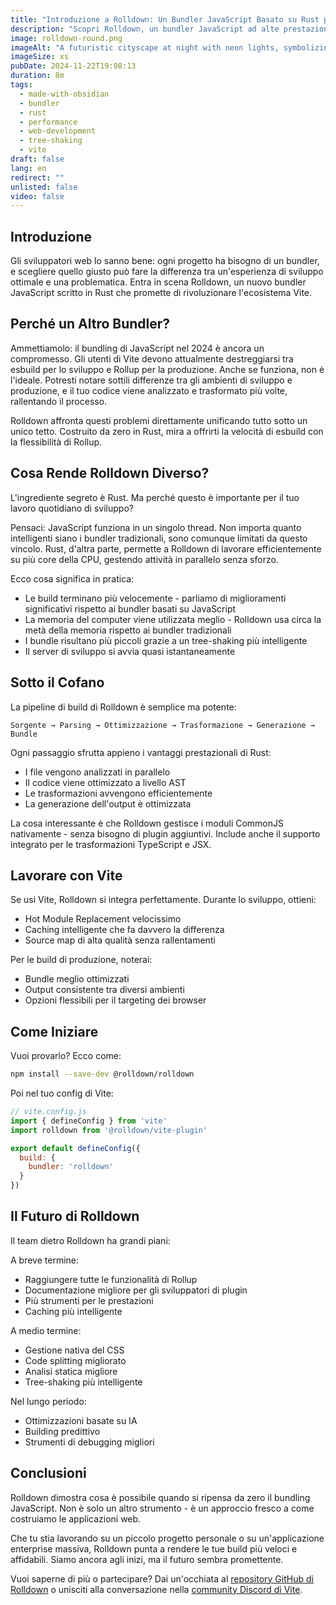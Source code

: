 ```yaml
---
title: "Introduzione a Rolldown: Un Bundler JavaScript Basato su Rust per Vite"
description: "Scopri Rolldown, un bundler JavaScript ad alte prestazioni basato su Rust, progettato per unificare e ottimizzare il processo di build in Vite. Questo articolo esplora le motivazioni dietro il suo sviluppo e come mira a migliorare le soluzioni esistenti"
image: rolldown-round.png
imageAlt: "A futuristic cityscape at night with neon lights, symbolizing innovation and technology. In the foreground, code appears in floating holographic screens, with lines of JavaScript and Rust code highlighting the cutting-edge nature of Rolldown."
imageSize: xs
pubDate: 2024-11-22T19:08:13
duration: 8m
tags:
  - made-with-obsidian
  - bundler
  - rust
  - performance
  - web-development
  - tree-shaking
  - vite
draft: false
lang: en
redirect: ""
unlisted: false
video: false
---
```

## Introduzione

Gli sviluppatori web lo sanno bene: ogni progetto ha bisogno di un bundler, e scegliere quello giusto può fare la differenza tra un'esperienza di sviluppo ottimale e una problematica. Entra in scena Rolldown, un nuovo bundler JavaScript scritto in Rust che promette di rivoluzionare l'ecosistema Vite.

## Perché un Altro Bundler?

Ammettiamolo: il bundling di JavaScript nel 2024 è ancora un compromesso. Gli utenti di Vite devono attualmente destreggiarsi tra esbuild per lo sviluppo e Rollup per la produzione. Anche se funziona, non è l'ideale. Potresti notare sottili differenze tra gli ambienti di sviluppo e produzione, e il tuo codice viene analizzato e trasformato più volte, rallentando il processo.

Rolldown affronta questi problemi direttamente unificando tutto sotto un unico tetto. Costruito da zero in Rust, mira a offrirti la velocità di esbuild con la flessibilità di Rollup.

## Cosa Rende Rolldown Diverso?

L'ingrediente segreto è Rust. Ma perché questo è importante per il tuo lavoro quotidiano di sviluppo?

Pensaci: JavaScript funziona in un singolo thread. Non importa quanto intelligenti siano i bundler tradizionali, sono comunque limitati da questo vincolo. Rust, d'altra parte, permette a Rolldown di lavorare efficientemente su più core della CPU, gestendo attività in parallelo senza sforzo.

Ecco cosa significa in pratica:
- Le build terminano più velocemente - parliamo di miglioramenti significativi rispetto ai bundler basati su JavaScript
- La memoria del computer viene utilizzata meglio - Rolldown usa circa la metà della memoria rispetto ai bundler tradizionali
- I bundle risultano più piccoli grazie a un tree-shaking più intelligente
- Il server di sviluppo si avvia quasi istantaneamente

## Sotto il Cofano

La pipeline di build di Rolldown è semplice ma potente:

```
Sorgente → Parsing → Ottimizzazione → Trasformazione → Generazione → Bundle
```

Ogni passaggio sfrutta appieno i vantaggi prestazionali di Rust:
- I file vengono analizzati in parallelo
- Il codice viene ottimizzato a livello AST
- Le trasformazioni avvengono efficientemente
- La generazione dell'output è ottimizzata

La cosa interessante è che Rolldown gestisce i moduli CommonJS nativamente - senza bisogno di plugin aggiuntivi. Include anche il supporto integrato per le trasformazioni TypeScript e JSX.

## Lavorare con Vite

Se usi Vite, Rolldown si integra perfettamente. Durante lo sviluppo, ottieni:
- Hot Module Replacement velocissimo
- Caching intelligente che fa davvero la differenza
- Source map di alta qualità senza rallentamenti

Per le build di produzione, noterai:
- Bundle meglio ottimizzati
- Output consistente tra diversi ambienti
- Opzioni flessibili per il targeting dei browser

## Come Iniziare

Vuoi provarlo? Ecco come:

```bash
npm install --save-dev @rolldown/rolldown
```

Poi nel tuo config di Vite:

```javascript
// vite.config.js
import { defineConfig } from 'vite'
import rolldown from '@rolldown/vite-plugin'

export default defineConfig({
  build: {
    bundler: 'rolldown'
  }
})
```

## Il Futuro di Rolldown

Il team dietro Rolldown ha grandi piani:

A breve termine:
- Raggiungere tutte le funzionalità di Rollup
- Documentazione migliore per gli sviluppatori di plugin
- Più strumenti per le prestazioni
- Caching più intelligente

A medio termine:
- Gestione nativa del CSS
- Code splitting migliorato
- Analisi statica migliore
- Tree-shaking più intelligente

Nel lungo periodo:
- Ottimizzazioni basate su IA
- Building predittivo
- Strumenti di debugging migliori

## Conclusioni

Rolldown dimostra cosa è possibile quando si ripensa da zero il bundling JavaScript. Non è solo un altro strumento - è un approccio fresco a come costruiamo le applicazioni web.

Che tu stia lavorando su un piccolo progetto personale o su un'applicazione enterprise massiva, Rolldown punta a rendere le tue build più veloci e affidabili. Siamo ancora agli inizi, ma il futuro sembra promettente.

Vuoi saperne di più o partecipare? Dai un'occhiata al [repository GitHub di Rolldown](https://github.com/rolldown/rolldown) o unisciti alla conversazione nella [community Discord di Vite](https://chat.vitejs.dev/).

